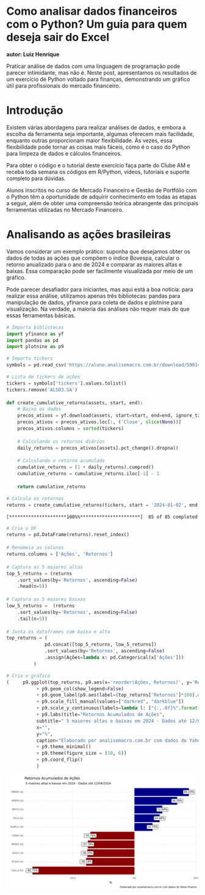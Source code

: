# Como analisar dados financeiros com o Python? Um guia para quem deseja sair do Excel

**autor: Luiz Henrique**

Praticar análise de dados com uma linguagem de programação pode parecer intimidante, mas não é. Neste post, apresentamos os resultados de um exercício de Python voltado para finanças, demonstrando um gráfico útil para profissionais do mercado financeiro.

# Introdução
Existem várias abordagens para realizar análises de dados, e embora a escolha da ferramenta seja importante, algumas oferecem mais facilidade, enquanto outras proporcionam maior flexibilidade. Às vezes, essa flexibilidade pode tornar as coisas mais fáceis, como é o caso do Python para limpeza de dados e cálculos financeiros.

Para obter o código e o tutorial deste exercício faça parte do Clube AM e receba toda semana os códigos em R/Python, vídeos, tutoriais e suporte completo para dúvidas.

Alunos inscritos no curso de Mercado Financeiro e Gestão de Portfólio com o Python têm a oportunidade de adquirir conhecimento em todas as etapas a seguir, além de obter uma compreensão teórica abrangente das principais ferramentas utilizadas no Mercado Financeiro.

# Analisando as ações brasileiras
Vamos considerar um exemplo prático: suponha que desejamos obter os dados de todas as ações que compõem o índice Bovespa, calcular o retorno anualizado para o ano de 2024 e comparar as maiores altas e baixas. Essa comparação pode ser facilmente visualizada por meio de um gráfico.

Pode parecer desafiador para iniciantes, mas aqui está a boa notícia: para realizar essa análise, utilizamos apenas três bibliotecas: pandas para manipulação de dados, yfinance para coleta de dados e plotnine para visualização. Na verdade, a maioria das análises não requer mais do que essas ferramentas básicas.


```python
# Importa bibliotecas
import yfinance as yf
import pandas as pd
import plotnine as p9
```


```python
# Importa tickers
symbols = pd.read_csv('https://aluno.analisemacro.com.br/download/59814/?tmstv=1713270351', index_col = [0])
```


```python
# Lista de tickers de ações
tickers = symbols['tickers'].values.tolist()
tickers.remove('ALSO3.SA')

def create_cumulative_returns(assets, start, end):
    # Baixa os dados
    precos_ativos = yf.download(assets, start=start, end=end, ignore_tz=True)
    precos_ativos = precos_ativos.loc[:, ('Close', slice(None))]
    precos_ativos.columns = sorted(tickers)

    # Calculando os retornos diários
    daily_returns = precos_ativos[assets].pct_change().dropna()

    # Calculando o retorno acumulado
    cumulative_returns = (1 + daily_returns).cumprod()
    cumulative_returns = cumulative_returns.iloc[-1] - 1

    return cumulative_returns
```


```python
# Calcula os retornos
returns = create_cumulative_returns(tickers, start = '2024-01-02', end = '2024-04-13')
```

    [*********************100%%**********************]  85 of 85 completed
    


```python
# Cria o DF
returns = pd.DataFrame(returns).reset_index()

# Renomeia as colunas
returns.columns = ['Ações', 'Retornos']

# Captura as 5 maiores altas
top_5_returns = (returns
    .sort_values(by='Retornos', ascending=False)
    .head(n=5))

# Captura as 5 maiores baixas
low_5_returns =  (returns
    .sort_values(by='Retornos', ascending=False)
    .tail(n=5))

# Junta os dataframes com baixa e alta
top_returns = (
              pd.concat([top_5_returns, low_5_returns])
              .sort_values(by='Retornos', ascending=False)
              .assign(Ações=lambda x: pd.Categorical(x['Ações']))
          )
```


```python
# Cria o gráfico
(     p9.ggplot(top_returns, p9.aes(x='reorder(Ações, Retornos)', y='Retornos', fill='Retornos > 0'))
           + p9.geom_col(show_legend=False)
           + p9.geom_label(p9.aes(label=(top_returns['Retornos']*100).apply(lambda x: f"{x:.2f}%")), size=10, fill = 'white')
           + p9.scale_fill_manual(values=["darkred", "darkblue"])
           + p9.scale_y_continuous(labels=lambda l: ["{:,.0f}%".format(v * 100) for v in l])
           + p9.labs(title="Retornos Acumulados de Ações",
           subtitle=" 5 maiores altas e baixas em 2024 - Dados até 12/04/2024",
           x="",
           y="%",
           caption="Elaborado por analisemacro.com.br com dados do Yahoo Finance")
           + p9.theme_minimal()
           + p9.theme(figure_size = (10, 6))
           + p9.coord_flip()
           )
```


    
![png](/images/portfolio/analise_fin/output_6_0.png)
    





